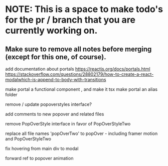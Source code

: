 # NOTE: This is a space to make todo's for the pr / branch that you are currently working on. 
Make sure to remove all notes before merging (except for this one, of course).
----------------------------------------------------------------------------------------------------
add documentation about portals
  https://reactjs.org/docs/portals.html
 https://stackoverflow.com/questions/28802179/how-to-create-a-react-modalwhich-is-append-to-body-with-transitions 
 
make portal a functional component , and make it tsx
  make portal an alias folder
  
remove / update popoverstyles interface?  


add comments to new popover and related files

remove PopOverStyle interface in favor of PopOverStyleTwo

replace all file names 'popOverTwo' to popOver - including framer motion and PopOverStyleTwo

fix hovering from main div to modal

forward ref to popover animation
